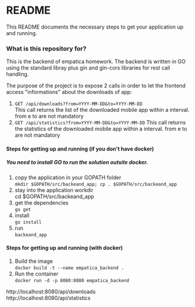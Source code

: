 # README #
This README documents the necessary steps to get your application up and running.  

### What is this repository for? ###
This is the backend of empatica homework. 
The backend is written in GO using the standard libray plus gin and gin-cors libraries for rest call handling. 

The purpose of the project is to expose 2 calls in order to let the frontend access "informations" about the downloads of app:   
1. `GET /api/downloads?from=YYYY-MM-DD&to=YYYY-MM-DD`  
This call returns the list of the downloaded mobile app within a interval. from e to are not mandatory 
2. `GET /api/statistics?from=YYYY-MM-DD&to=YYYY-MM-DD`
This call returns the statistics of the downloaded mobile app within a interval. from e to are not mandatory

#### Steps for getting up and running (if you don't have docker)

##### You need to install GO to run the solution outsite docker.   

1. copy the application in your GOPATH folder  
`mkdir $GOPATH/src/backeand_app;
cp . $GOPATH/src/backeand_app`
2. stay into the application workdir  
cd $GOPATH/src/backeand_app
3. get the dependencies  
`go get`
4. install  
`go install`
5. run  
`backeand_app`

#### Steps for getting up and running (with docker)
1. Build the image  
`docker build -t --name empatica_backend .`
2. Run the container     
`docker run -d -p 8080:8080 empatica_backend`

http://localhost:8080/api/downloads   
http://localhost:8080/api/statistics